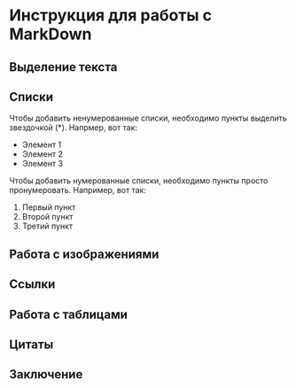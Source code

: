 # Инструкция для работы с MarkDown

## Выделение текста

## Списки

Чтобы добавить ненумерованные списки, необходимо пункты выделить звездочкой (*). Напрмер, вот так:

* Элемент 1
* Элемент 2
* Элемент 3

Чтобы добавить нумерованные списки, необходимо пункты просто пронумеровать. Например, вот так:

1. Первый пункт 
2. Второй пункт
3. Третий пункт

## Работа с изображениями

## Ссылки

## Работа с таблицами

## Цитаты

## Заключение